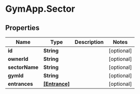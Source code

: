 # GymApp.Sector

## Properties
Name | Type | Description | Notes
------------ | ------------- | ------------- | -------------
**id** | **String** |  | [optional] 
**ownerId** | **String** |  | [optional] 
**sectorName** | **String** |  | [optional] 
**gymId** | **String** |  | [optional] 
**entrances** | [**[Entrance]**](Entrance.md) |  | [optional] 
